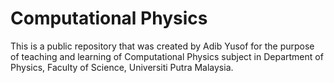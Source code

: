 # Computational Physics
This is a public repository that was created by Adib Yusof for the purpose of teaching and learning of Computational Physics subject in Department of Physics, Faculty of Science, Universiti Putra Malaysia.
